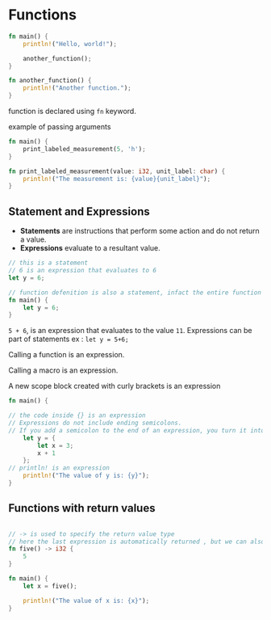 # Functions

```rust
fn main() {
    println!("Hello, world!");

    another_function();
}

fn another_function() {
    println!("Another function.");
}
```

function is declared using `fn` keyword.

example of passing arguments 

```rust
fn main() {
    print_labeled_measurement(5, 'h');
}

fn print_labeled_measurement(value: i32, unit_label: char) {
    println!("The measurement is: {value}{unit_label}");
}
```

## Statement and Expressions

- **Statements** are instructions that perform some action and do not return
a value.
- **Expressions** evaluate to a resultant value.

```rust
// this is a statement
// 6 is an expression that evaluates to 6
let y = 6;

// function defenition is also a statement, infact the entire function is a statement
fn main() {
    let y = 6;
}
```

`5 + 6`, is an expression that evaluates to the value `11`. Expressions can be part of statements ex : `let y = 5+6;`

Calling a function is an expression. 

Calling a macro is an expression. 

A new scope block created with curly brackets is an expression

```rust
fn main() {

// the code inside {} is an expression
// Expressions do not include ending semicolons.
// If you add a semicolon to the end of an expression, you turn it into a statement, and it will then not return a value.
    let y = {
        let x = 3;
        x + 1
    };
// println! is an expression
    println!("The value of y is: {y}");
}
```

## Functions with return values

```rust

// -> is used to specify the return value type
// here the last expression is automatically returned , but we can also use return keyword
fn five() -> i32 {
    5
}

fn main() {
    let x = five();

    println!("The value of x is: {x}");
}
```